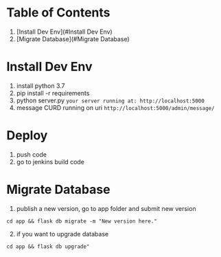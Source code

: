 # Table of Contents
1. [Install Dev Env](#Install Dev Env)
2. [Migrate Database](#Migrate Database)

# Install Dev Env

1. install python 3.7
2. pip install -r requirements
3. python server.py `your server running at: http://localhost:5000`
4. message CURD running on uri `http://localhost:5000/admin/message/`


# Deploy
1. push code
2. go to jenkins build code

# Migrate Database
1. publish a new version, go to app folder and submit new version

`cd app && flask db migrate -m "New version here."`

2. if you want to upgrade database

`cd app && flask db upgrade"`